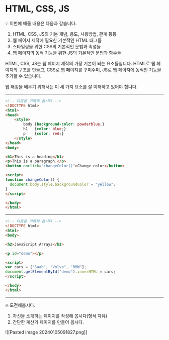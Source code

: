 # HTML, CSS, JS

<aside> 💡 이번에 배울 내용은 다음과 같습니다.

1. HTML, CSS, JS의 기본 개념, 용도, 사용방법, 관계 등등
2. 웹 페이지 제작에 필요한 기본적인 HTML 태그들
3. 스타일링을 위한 CSS의 기본적인 문법과 속성들
4. 웹 페이지의 동적 기능을 위한 JS의 기본적인 문법과 함수들

HTML, CSS, JS는 웹 페이지 제작의 가장 기본이 되는 요소들입니다. HTML로 웹 페이지의 구조를 만들고, CSS로 웹 페이지를 꾸며주며, JS로 웹 페이지에 동적인 기능을 추가할 수 있습니다.

웹 해킹을 배우기 위해서는 이 세 가지 요소를 잘 이해하고 있어야 합니다.

</aside>

---

```html
<!-- 다음을 이해해 봅시다 -->
<!DOCTYPE html>
<html>
<head>
    <style>
        body {background-color: powderblue;}
        h1   {color: blue;}
        p    {color: red;}
    </style>
</head>
<body>

<h1>This is a heading</h1>
<p>This is a paragraph.</p>
<button onclick="changeColor()">Change color</button>

<script>
function changeColor() {
  document.body.style.backgroundColor = "yellow";
}
</script>

</body>
</html>
```

---


```html
<!-- 다음을 이해해 봅시다 -->
<!DOCTYPE html>
<html>
<body>

<h2>JavaScript Arrays</h2>

<p id="demo"></p>

<script>
var cars = ["Saab", "Volvo", "BMW"];
document.getElementById("demo").innerHTML = cars;
</script>

</body>
</html>
```

---

<aside> 🔥 도전해봅시다.

1. 자신을 소개하는 페이지를 작성해 봅시다(형식 자유)
2. 간단한 계산기 페이지를 만들어 봅시다.

</aside>
![[Pasted image 20240105091827.png]]